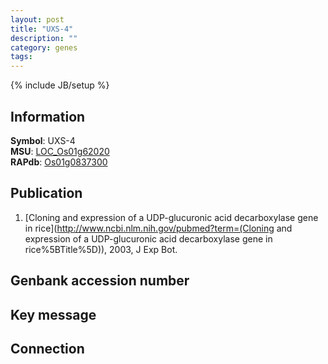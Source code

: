 ```yaml
---
layout: post
title: "UXS-4"
description: ""
category: genes
tags: 
---
```

{% include JB/setup %}

## Information
__Symbol__: UXS-4  
__MSU__: [LOC_Os01g62020](http://rice.plantbiology.msu.edu/cgi-bin/ORF_infopage.cgi?orf=LOC_Os01g62020)  
__RAPdb__: [Os01g0837300](http://rapdb.dna.affrc.go.jp/viewer/gbrowse_details/irgsp1?name=Os01g0837300)  

## Publication
1. [Cloning and expression of a UDP-glucuronic acid decarboxylase gene in rice](http://www.ncbi.nlm.nih.gov/pubmed?term=(Cloning and expression of a UDP-glucuronic acid decarboxylase gene in rice%5BTitle%5D)), 2003, J Exp Bot.

## Genbank accession number

## Key message

## Connection


